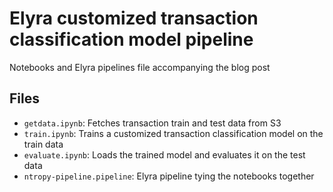 # Elyra customized transaction classification model pipeline
Notebooks and Elyra pipelines file accompanying the blog post

## Files
- `getdata.ipynb`: Fetches transaction train and test data from S3
- `train.ipynb`: Trains a customized transaction classification model on the train data
- `evaluate.ipynb`: Loads the trained model and evaluates it on the test data
- `ntropy-pipeline.pipeline`: Elyra pipeline tying the notebooks together